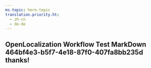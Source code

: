 ```yaml
---
ms.topic: hero-topic
translation.priority.ht: 
  - zh-cn
  - de-de
---
```

## OpenLocalization Workflow Test MarkDown 464bf4e3-b5f7-4e18-87f0-407fa8bb235d thanks!
